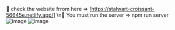 🔗 check the website frrom here =>  [https://stalwart-croissant-56645e.netlify.app/]
\n🛑 You must run the server => npm run server 
![image](https://github.com/user-attachments/assets/c3e86f29-a720-4c29-b002-75e22b63ccef)
![image](https://github.com/user-attachments/assets/e30882a7-a99d-4cd5-aeae-143575bf5f16)

